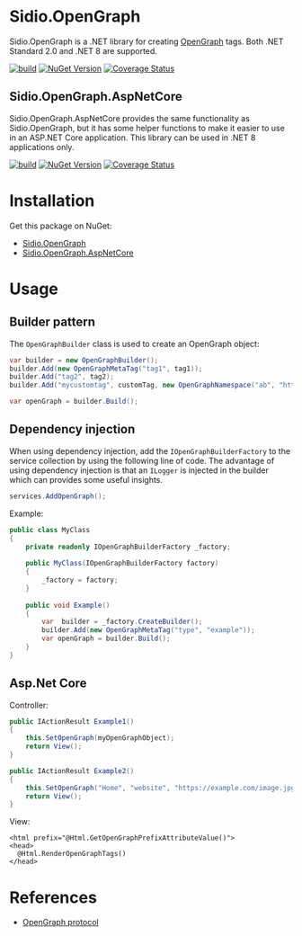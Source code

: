 # Sidio.OpenGraph
Sidio.OpenGraph is a .NET library for creating [OpenGraph](https://ogp.me/) tags. Both .NET Standard 2.0 and .NET 8
are supported.

[![build](https://github.com/marthijn/Sidio.OpenGraph/actions/workflows/build.yml/badge.svg)](https://github.com/marthijn/Sidio.OpenGraph/actions/workflows/build.yml)
[![NuGet Version](https://img.shields.io/nuget/v/Sidio.OpenGraph)](https://www.nuget.org/packages/Sidio.OpenGraph/)
[![Coverage Status](https://coveralls.io/repos/github/marthijn/Sidio.OpenGraph/badge.svg?branch=main)](https://coveralls.io/github/marthijn/Sidio.OpenGraph?branch=main)

## Sidio.OpenGraph.AspNetCore
Sidio.OpenGraph.AspNetCore provides the same functionality as Sidio.OpenGraph, but it has some
helper functions to make it easier to use in an ASP.NET Core application. This library can be used in .NET 8
applications only.

[![build](https://github.com/marthijn/Sidio.OpenGraph/actions/workflows/build.yml/badge.svg)](https://github.com/marthijn/Sidio.OpenGraph/actions/workflows/build.yml)
[![NuGet Version](https://img.shields.io/nuget/v/Sidio.OpenGraph.AspNetCore)](https://www.nuget.org/packages/Sidio.OpenGraph.AspNetCore/)
[![Coverage Status](https://coveralls.io/repos/github/marthijn/Sidio.OpenGraph/badge.svg?branch=main)](https://coveralls.io/github/marthijn/Sidio.OpenGraph?branch=main)

# Installation
Get this package on NuGet:
- [Sidio.OpenGraph](https://www.nuget.org/packages/Sidio.OpenGraph/)
- [Sidio.OpenGraph.AspNetCore](https://www.nuget.org/packages/Sidio.OpenGraph.AspNetCore/)

# Usage
## Builder pattern
The `OpenGraphBuilder` class is used to create an OpenGraph object:
```csharp
var builder = new OpenGraphBuilder();
builder.Add(new OpenGraphMetaTag("tag1", tag1));
builder.Add("tag2", tag2);
builder.Add("mycustomtag", customTag, new OpenGraphNamespace("ab", "https://example.com/ns#"));

var openGraph = builder.Build();
```

## Dependency injection
When using dependency injection, add the `IOpenGraphBuilderFactory` to the service collection by using the following
line of code. The advantage of using dependency injection is that an `ILogger` is injected in the builder 
which can provides some useful insights.
```csharp
services.AddOpenGraph();
```

Example:
```csharp
public class MyClass
{
    private readonly IOpenGraphBuilderFactory _factory;
    
    public MyClass(IOpenGraphBuilderFactory factory)
    {
        _factory = factory;
    }
    
    public void Example()
    {
        var  builder = _factory.CreateBuilder();
        builder.Add(new OpenGraphMetaTag("type", "example"));
        var openGraph = builder.Build();
    }
}    
```

## Asp.Net Core
Controller:
```csharp
public IActionResult Example1()
{
    this.SetOpenGraph(myOpenGraphObject);
    return View();
}

public IActionResult Example2()
{
    this.SetOpenGraph("Home", "website", "https://example.com/image.jpg", "https://example.com/");   
    return View();
}
```

View:
```cshtml
<html prefix="@Html.GetOpenGraphPrefixAttributeValue()">
<head>
  @Html.RenderOpenGraphTags()
</head>
```


# References
- [OpenGraph protocol](https://ogp.me/)
